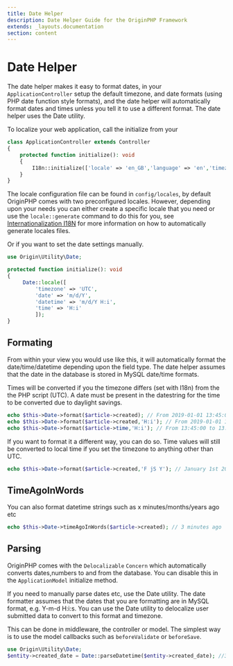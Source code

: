 ```yaml
---
title: Date Helper
description: Date Helper Guide for the OriginPHP Framework
extends: _layouts.documentation
section: content
---
```

# Date Helper

The date helper makes it easy to format dates, in your `ApplicationController` setup the default timezone, and date formats (using PHP date function style formats), and the date helper will automatically format dates and times unless you tell it to use a different format. The date helper uses the Date utility.

To localize your web application, call the initialize from your

```php
class ApplicationController extends Controller
{
    protected function initialize(): void
    {
        I18n::initialize(['locale' => 'en_GB','language' => 'en','timezone' => 'Europe/London']);
    }
}
```

The locale configuration file can be found in `config/locales`, by default OriginPHP comes with two preconfigured locales. However, depending upon your needs you can either create a specific locale that you need or use the `locale::generate` command to do this for you, see [Internationalization I18N](/docs/development/internationalization-i18n) for more information on how to automatically generate locales files.

Or if you want to set the date settings manually.

```php
use Origin\Utility\Date;

protected function initialize(): void
{
     Date::locale([
         'timezone' => 'UTC',
         'date' => 'm/d/Y',
         'datetime' => 'm/d/Y H:i',
         'time' => 'H:i'
         ]);
}
```

## Formating

From within your view you would use like this, it will automatically format the date/time/datetime depending upon the field type. The date helper assumes that the date in the database is stored in MySQL date/time formats.

Times will be converted if you the timezone differs (set with I18n) from the the PHP script (UTC). A date must be present in the datestring for the time to be converted due to daylight savings.

```php
echo $this->Date->format($article->created); // From 2019-01-01 13:45:00 to 01/01/2019 13:45
echo $this->Date->format($article->created,'H:i'); // From 2019-01-01 13:45:00 to 12:45 (time converted)
echo $this->Date->format($article->time,'H:i'); // From 13:45:00 to 13:45 (time NOT converted)
```

If you want to format it a different way, you can do so. Time values will still be converted to local time if you set the timezone to anything other than UTC.

```php
echo $this->Date->format($article->created,'F jS Y'); // January 1st 2019
```

## TimeAgoInWords

You can also format datetime strings such as x minutes/months/years ago etc

```php
echo $this->Date->timeAgoInWords($article->created); // 3 minutes ago
```

## Parsing

OriginPHP comes with the `Delocalizable` `Concern` which automatically converts dates,numbers to and from the database. You can disable this in the `ApplicationModel` initialize method.

If you need to manually parse dates etc, use the Date utility. The date formatter assumes that the dates that you are formatting are in MySQL format, e.g. Y-m-d H:i:s. You can use the Date utility to delocalize user submitted data to convert to this format and timezone.

This can be done in middleware, the controller or model. The simplest way is to use the model callbacks such as `beforeValidate` or `beforeSave`.

```php
use Origin\Utility\Date;
$entity->created_date = Date::parseDatetime($entity->created_date); //31/01/2019 10:00 AM -> 2019-01-31 09:00:00
```